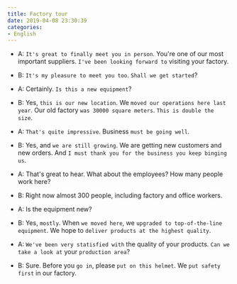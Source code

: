 ```yaml
---
title: Factory tour
date: 2019-04-08 23:30:39
categories:
- English
---
```


- A: `It's great to finally meet you in person`. You're one of our most important suppliers. `I've been looking forward to` visiting your factory.

- B: `It's my pleasure to meet you too`. `Shall we get started`? 

- A: Certainly. `Is this a new equipment`?

- B: Yes, `this is our new location`. We `moved our operations here last year`. Our old factory `was 30000 square meters`. `This is double the size`.

- A: `That's quite impressive`. Business `must be going well`.

- B: Yes, and `we are still growing`. We are getting new customers and new orders. And `I must thank you for the business you keep binging us`.
  
- A: That's great to hear. What about the employees? How many people work here?

- B: Right now almost 300 people, including factory and office workers.

- A: Is the equipment new?

- B: Yes, `mostly`. When `we moved here`, we `upgraded to top-of-the-line equipment`. We hope to `deliver products at the highest quality`.

- A: `We've been very statisfied with` the quality of your products.  `Can we take a look at` your `production area`?

- B: Sure. Before you `go in`, please `put on this helmet`. We `put safety first` in our factory.